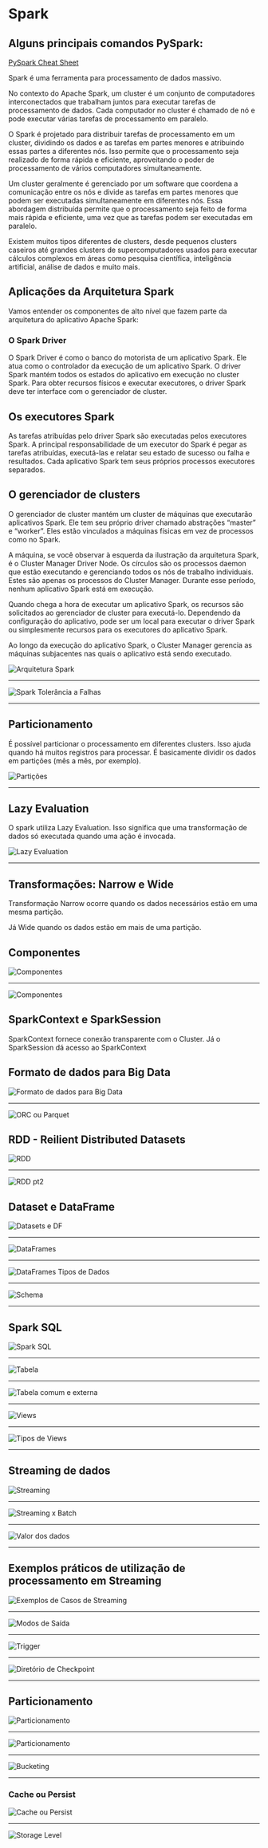 # Spark

## Alguns principais comandos PySpark:
[PySpark Cheat Sheet](https://www.globalsqa.com/pyspark-cheat-sheet/)

Spark é uma ferramenta para processamento de dados massivo.

No contexto do Apache Spark, um cluster é um conjunto de computadores interconectados que trabalham juntos para executar tarefas de processamento de dados. Cada computador no cluster é chamado de nó e pode executar várias tarefas de processamento em paralelo.

O Spark é projetado para distribuir tarefas de processamento em um cluster, dividindo os dados e as tarefas em partes menores e atribuindo essas partes a diferentes nós. Isso permite que o processamento seja realizado de forma rápida e eficiente, aproveitando o poder de processamento de vários computadores simultaneamente.

Um cluster geralmente é gerenciado por um software que coordena a comunicação entre os nós e divide as tarefas em partes menores que podem ser executadas simultaneamente em diferentes nós. Essa abordagem distribuída permite que o processamento seja feito de forma mais rápida e eficiente, uma vez que as tarefas podem ser executadas em paralelo.

Existem muitos tipos diferentes de clusters, desde pequenos clusters caseiros até grandes clusters de supercomputadores usados para executar cálculos complexos em áreas como pesquisa científica, inteligência artificial, análise de dados e muito mais.

## Aplicações da Arquitetura Spark

Vamos entender os componentes de alto nível que fazem parte da arquitetura do aplicativo Apache Spark:

### O Spark Driver
O Spark Driver é como o banco do motorista de um aplicativo Spark. Ele atua como o controlador da execução de um aplicativo Spark. O driver Spark mantém todos os estados do aplicativo em execução no cluster Spark. Para obter recursos físicos e executar executores, o driver Spark deve ter interface com o gerenciador de cluster.

## Os executores Spark
As tarefas atribuídas pelo driver Spark são executadas pelos executores Spark. A principal responsabilidade de um executor do Spark é pegar as tarefas atribuídas, executá-las e relatar seu estado de sucesso ou falha e resultados. Cada aplicativo Spark tem seus próprios processos executores separados.

## O gerenciador de clusters
O gerenciador de cluster mantém um cluster de máquinas que executarão aplicativos Spark. Ele tem seu próprio driver chamado abstrações “master” e “worker”. Eles estão vinculados a máquinas físicas em vez de processos como no Spark.

A máquina, se você observar à esquerda da ilustração da arquitetura Spark, é o Cluster Manager Driver Node. Os círculos são os processos daemon que estão executando e gerenciando todos os nós de trabalho individuais. Estes são apenas os processos do Cluster Manager. Durante esse período, nenhum aplicativo Spark está em execução.

Quando chega a hora de executar um aplicativo Spark, os recursos são solicitados ao gerenciador de cluster para executá-lo. Dependendo da configuração do aplicativo, pode ser um local para executar o driver Spark ou simplesmente recursos para os executores do aplicativo Spark.

Ao longo da execução do aplicativo Spark, o Cluster Manager gerencia as máquinas subjacentes nas quais o aplicativo está sendo executado.

![Arquitetura Spark](images/arquitetura_spark.png "Arquitetura Spark")

---

![Spark Tolerância a Falhas](images/Screenshot_1.png "Spark Tolerância a Falhas")

---

## Particionamento

É possível particionar o processamento em diferentes clusters. Isso ajuda quando há muitos registros para processar. É basicamente dividir os dados em partições (mês a mês, por exemplo).

![Partições](images/Screenshot_2.png "Partições")

---

## Lazy Evaluation

O spark utiliza Lazy Evaluation. Isso significa que uma transformação de dados só executada quando uma ação é invocada.

![Lazy Evaluation](images/Screenshot_3.png "Lazy Evaluation")

---

## Transformações: Narrow e Wide

Transformação Narrow ocorre quando os dados necessários estão em uma mesma partição.

Já Wide quando os dados estão em mais de uma partição.

## Componentes

![Componentes](images/Screenshot_4.png "Componentes")

---

![Componentes](images/Screenshot_5.png "Componentes")

## SparkContext e SparkSession

SparkContext fornece conexão transparente com o Cluster. Já o SparkSession dá acesso ao SparkContext

## Formato de dados para Big Data

![Formato de dados para Big Data](images/Screenshot_6.png "Formato de dados para Big Data")

---

![ORC ou Parquet](images/Screenshot_7.png "ORC ou Parquet")

## RDD - Reilient Distributed Datasets

![RDD](images/Screenshot_8.png "RDD")

---

![RDD pt2](images/Screenshot_9.png "RDD pt2")

## Dataset e DataFrame

![Datasets e DF](images/Screenshot_10.png "Datasets e DF")

---

![DataFrames](images/Screenshot_11.png "DataFrames")

---

![DataFrames Tipos de Dados](images/Screenshot_12.png "DataFrames Tipos de Dados")

---

![Schema](images/Screenshot_13.png "Schema")

---

## Spark SQL

![Spark SQL](images/Screenshot_14.png "Spark SQL")

---

![Tabela](images/Screenshot_15.png "Tabela")

---

![Tabela comum e externa](images/Screenshot_16.png "Tabela comum e externa")

---

![Views](images/Screenshot_17.png "Views")

---

![Tipos de Views](images/Screenshot_18.png "Tipos de Views")

---

## Streaming de dados

![Streaming](images/Screenshot_19.png "Streaming")

---

![Streaming x Batch](images/Screenshot_20.png "Streaming x Batch")

---

![Valor dos dados](images/Screenshot_21.png "Valor dos dados")

---
## Exemplos práticos de utilização de processamento em Streaming

![Exemplos de Casos de Streaming](images/Screenshot_22.png "Exemplos de Casos de Streaming")

---

![Modos de Saída](images/Screenshot_23.png "Modos de Saída")

---

![Trigger](images/Screenshot_24.png "Trigger")

---

![Diretório de Checkpoint](images/Screenshot_25.png "Diretório de Checkpoint")

---

## Particionamento

![Particionamento](images/Screenshot_26.png "Particionamento")

---

![Particionamento](images/Screenshot_27.png "Particionamento")

---

![Bucketing](images/Screenshot_28.png "Bucketing")

---

### Cache ou Persist

![Cache ou Persist](images/Screenshot_29.png "Cache ou Persist")

---

![Storage Level](images/Screenshot_30.png "Storage Level")
